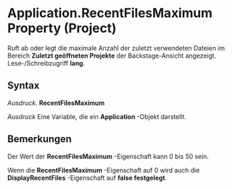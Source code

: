 
# Application.RecentFilesMaximum Property (Project)

Ruft ab oder legt die maximale Anzahl der zuletzt verwendeten Dateien im Bereich  **Zuletzt geöffneten Projekte** der Backstage-Ansicht angezeigt. Lese-/Schreibzugriff **lang**.


## Syntax

 _Ausdruck_. **RecentFilesMaximum**

 _Ausdruck_ Eine Variable, die ein **Application** -Objekt darstellt.


## Bemerkungen

Der Wert der  **RecentFilesMaximum** -Eigenschaft kann 0 bis 50 sein.

Wenn die  **RecentFilesMaximum** -Eigenschaft auf 0 wird auch die **DisplayRecentFiles** -Eigenschaft auf **false festgelegt**.


